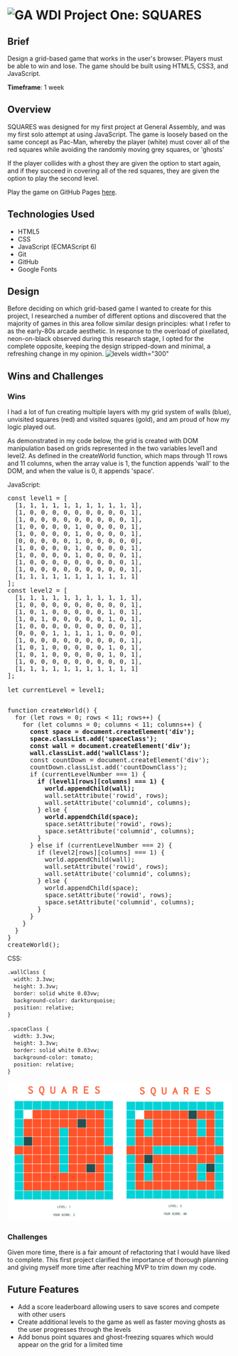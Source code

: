 
#  ![GA](https://camo.githubusercontent.com/6ce15b81c1f06d716d753a61f5db22375fa684da/68747470733a2f2f67612d646173682e73332e616d617a6f6e6177732e636f6d2f70726f64756374696f6e2f6173736574732f6c6f676f2d39663838616536633963333837313639306533333238306663663535376633332e706e67) WDI Project One: SQUARES

## Brief
Design a grid-based game that works in the user's browser. Players must be able to win and lose. The game should be built using HTML5, CSS3, and JavaScript.

**Timeframe**: 1 week

## Overview
SQUARES was designed for my first project at General Assembly, and was my first solo attempt at using JavaScript. The game is loosely based on the same concept as Pac-Man, whereby the player (white) must cover all of the red squares while avoiding the randomly moving grey squares, or 'ghosts'

If the player collides with a ghost they are given the option to start again, and if they succeed in covering all of the red squares, they are given the option to play the second level.

Play the game on GitHub Pages [here](https://sophiabarclay.github.io/wdi-project-one/).

## Technologies Used

* HTML5
* CSS
* JavaScript (ECMAScript 6)
* Git
* GitHub
* Google Fonts

## Design
Before deciding on which grid-based game I wanted to create for this project, I researched a number of different options and discovered that the majority of games in this area follow similar design principles: what I refer to as the early-80s arcade aesthetic. In response to the overload of pixellated, neon-on-black observed during this research stage, I opted for the complete opposite, keeping the design stripped-down and minimal, a refreshing change in my opinion.
![levels width="300"](./images/screenshots/Squares.gif)

## Wins and Challenges

### Wins
I had a lot of fun creating multiple layers with my grid system of walls (blue), unvisited squares (red) and visited squares (gold), and am proud of how my logic played out.

As demonstrated in my code below, the grid is created with DOM manipulation based on grids represented in the two variables level1 and level2. As defined in the createWorld function, which maps through 11 rows and 11 columns, when the array value is 1, the function appends 'wall' to the DOM, and when the value is 0, it appends 'space'. 

JavaScript:
<pre>
const level1 = [
  [1, 1, 1, 1, 1, 1, 1, 1, 1, 1, 1],
  [1, 0, 0, 0, 0, 0, 0, 0, 0, 0, 1],
  [1, 0, 0, 0, 0, 0, 0, 0, 0, 0, 1],
  [1, 0, 0, 0, 0, 1, 0, 0, 0, 0, 1],
  [1, 0, 0, 0, 0, 1, 0, 0, 0, 0, 1],
  [0, 0, 0, 0, 0, 1, 0, 0, 0, 0, 0],
  [1, 0, 0, 0, 0, 1, 0, 0, 0, 0, 1],
  [1, 0, 0, 0, 0, 1, 0, 0, 0, 0, 1],
  [1, 0, 0, 0, 0, 0, 0, 0, 0, 0, 1],
  [1, 0, 0, 0, 0, 0, 0, 0, 0, 0, 1],
  [1, 1, 1, 1, 1, 1, 1, 1, 1, 1, 1]
];
const level2 = [
  [1, 1, 1, 1, 1, 1, 1, 1, 1, 1, 1],
  [1, 0, 0, 0, 0, 0, 0, 0, 0, 0, 1],
  [1, 0, 1, 0, 0, 0, 0, 0, 1, 0, 1],
  [1, 0, 1, 0, 0, 0, 0, 0, 1, 0, 1],
  [1, 0, 0, 0, 0, 0, 0, 0, 0, 0, 1],
  [0, 0, 0, 1, 1, 1, 1, 1, 0, 0, 0],
  [1, 0, 0, 0, 0, 0, 0, 0, 0, 0, 1],
  [1, 0, 1, 0, 0, 0, 0, 0, 1, 0, 1],
  [1, 0, 1, 0, 0, 0, 0, 0, 1, 0, 1],
  [1, 0, 0, 0, 0, 0, 0, 0, 0, 0, 1],
  [1, 1, 1, 1, 1, 1, 1, 1, 1, 1, 1]
];

let currentLevel = level1;

</pre>
<pre>
function createWorld() {
  for (let rows = 0; rows < 11; rows++) {
    for (let columns = 0; columns < 11; columns++) {
      <b>const space = document.createElement('div');
      space.classList.add('spaceClass');
      const wall = document.createElement('div');
      wall.classList.add('wallClass');</b>
      const countDown = document.createElement('div');
      countDown.classList.add('countDownClass');
      if (currentLevelNumber === 1) {
        <b>if (level1[rows][columns] === 1) {
          world.appendChild(wall);</b>
          wall.setAttribute('rowid', rows);
          wall.setAttribute('columnid', columns);
        } else {
          <b>world.appendChild(space);</b>
          space.setAttribute('rowid', rows);
          space.setAttribute('columnid', columns);
        }
      } else if (currentLevelNumber === 2) {
        if (level2[rows][columns] === 1) {
          world.appendChild(wall);
          wall.setAttribute('rowid', rows);
          wall.setAttribute('columnid', columns);
        } else {
          world.appendChild(space);
          space.setAttribute('rowid', rows);
          space.setAttribute('columnid', columns);
        }
      }
    }
  }
}
createWorld();
</pre>

CSS:
```
.wallClass {
  width: 3.3vw;
  height: 3.3vw;
  border: solid white 0.03vw;
  background-color: darkturquoise;
  position: relative;
}

.spaceClass {
  width: 3.3vw;
  height: 3.3vw;
  border: solid white 0.03vw;
  background-color: tomato;
  position: relative;
}
```

![levels width="300"](./images/screenshots/Levels1and2.png)

### Challenges
Given more time, there is a fair amount of refactoring that I would have liked to complete. This first project clarified the importance of thorough planning and giving myself more time after reaching MVP to trim down my code.

## Future Features
* Add a score leaderboard allowing users to save scores and compete with other users
* Create additional levels to the game as well as faster moving ghosts as the user progresses through the levels
* Add bonus point squares and ghost-freezing squares which would appear on the grid for a limited time
